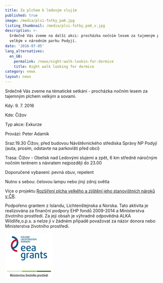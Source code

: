 ```yaml
---
title: Za plchem k ledovým slujím
published: true
image: /media/plsi-fotky_pa6.jpg
listing_thumbnail: /media/plsi-fotky_pa6_v.jpg
description: >-
  Srdečně Vás zveme na další akci: procházka nočním lesem za tajemným plchem
  velkým v národním parku Podyjí. 
date: '2016-07-05'
lang_alternatives:
  en_GB:
    permalink: /news/night-walk-lookin-for-dormice
    title: Night walk looking for dormice
category: news
layout: news
---
```

Srdečně Vás zveme na tématické setkání - procházka nočním lesem za tajemným plchem velkým a sovami. 

Kdy: 9. 7. 2016

Kde: Čížov

Typ akce: Exkurze

Provází: Peter Adamík

Sraz:19.30 Čížov, před budovou Návštěvnického střediska Správy NP Podyjí (auta, prosím, odstavte na parkovišti před obcí) 

Trasa: Čížov - Obelisk nad Ledovými slujemi a zpět, 6 km středně náročným nočním terénem s návratem nejpozději do 23.00 

Doporučené vybavení: pevná obuv, repelent 

Nutno s sebou: čelovou lampu nebo jiný zdroj světla

Více o projektu [Rozšíření plcha velkého a zjištění jeho stanovištních nároků v ČR](/projects/rozšíření-plcha-velkého-v-čr).

Podpořeno grantem z Islandu, Lichtenštejnska a Norska. 
Tato aktivita je realizována za finanční podpory EHP fondů 2009-2014 a Ministerstva životního prostředí. Za její obsah je výhradně odpovědná ALKA Wildlife,o.p.s. a nelze ji v žádném případě považovat za názor donora nebo Ministerstva životního prostředí. 

![](/media/loga_mgs_stojato_mm.jpg)
